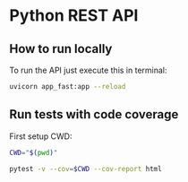 # Python REST API

## How to run locally

To run the API just execute this in terminal:

```bash
uvicorn app_fast:app --reload
```

## Run tests with code coverage

First setup CWD:

```bash
CWD="$(pwd)"
```

```bash
pytest -v --cov=$CWD --cov-report html
````
